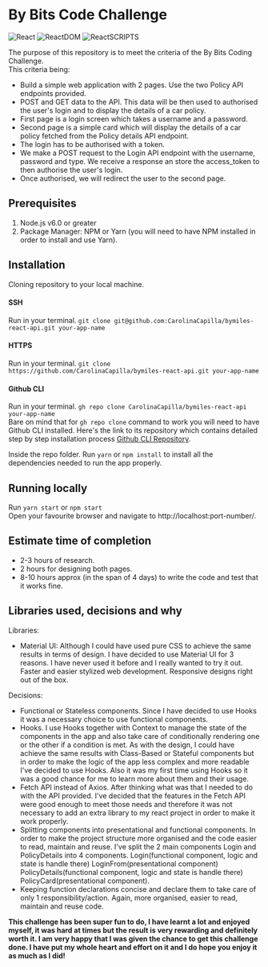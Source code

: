 # By Bits Code Challenge
![React](https://img.shields.io/badge/react-v17.0.1-blue.svg)
![ReactDOM](https://img.shields.io/badge/reactDOM-v17.0.1-blue.svg)
![ReactSCRIPTS](https://img.shields.io/badge/reactScripts-v12.1.8-blue.svg)

The purpose of this repository is to meet the criteria of the By Bits Coding Challenge. <br>
This criteria being:
  - Build a simple web application with 2 pages. Use the two Policy API endpoints provided. 
  - POST and GET data to the API. This data will be then used to authorised the user's login and to display the details of a car policy.
  - First page is a login screen which takes a username and a password.
  - Second page is a simple card which will display the details of a car policy fetched from the Policy details API endpoint.
  - The login has to be authorised with a token.
  - We make a POST request to the Login API endpoint with the username, password and type. We receive a response an store the access_token to then authorise the user's login.
  - Once authorised, we will redirect the user to the second page.

## Prerequisites
1. Node.js v6.0 or greater <br>
2. Package Manager: NPM or Yarn (you will need to have NPM installed in order to install and use Yarn).

## Installation

Cloning repository to your local machine.

#### SSH
Run in your terminal.
`git clone git@github.com:CarolinaCapilla/bymiles-react-api.git your-app-name`
#### HTTPS
Run in your terminal.
`git clone https://github.com/CarolinaCapilla/bymiles-react-api.git your-app-name`
#### Github CLI
Run in your terminal.
`gh repo clone CarolinaCapilla/bymiles-react-api your-app-name` <br>
Bare on mind that for `gh repo clone` command to work you will need to have Github CLI installed. Here's the link to its repository which contains detailed step by step installation process [Github CLI Repository](https://github.com/cli/cli).

Inside the repo folder.
Run `yarn` or  `npm install` to install all the dependencies needed to run the app properly.

## Running locally
Run `yarn start` or `npm start` <br>
Open your favourite browser and navigate to http://localhost:port-number/.

## Estimate time of completion
- 2-3 hours of research.
- 2 hours for designing both pages.
- 8-10 hours approx (in the span of 4 days) to write the code and test that it works fine.

## Libraries used, decisions and why

Libraries:
- Material UI: Although I could have used pure CSS to achieve the same results in terms of design. I have decided to use Material UI for 3 reasons. I have never used it before and I really wanted to try it out. Faster and easier stylized web development. Responsive designs right out of the box.

Decisions: 
- Functional or Stateless components. Since I have decided to use Hooks it was a necessary choice to use functional components.
- Hooks. I use Hooks together with Context to manage the state of the components in the app and also take care of conditionally rendering one or the other if a condition is met.   As with the design, I could have achieve the same results with Class-Based or Stateful components but in order to make the logic of the app less complex and more readable I've   decided to use Hooks. Also it was my first time using Hooks so it was a good chance for me to learn more about them and their usage.
- Fetch API instead of Axios. After thinking what was that I needed to do with the API provided. I've decided that the features in the Fetch API were good enough to meet those     needs and therefore it was not necessary to add an extra library to my react project in order to make it work properly.
- Splitting components into presentational and functional components. In order to make the project structure more organised and the code easier to read, maintain and reuse. I've split the 2 main components Login and PolicyDetails into 4 components. Login(functional component, logic and state is handle there) LoginFrom(presentational component) PolicyDetails(functional component, logic and state is handle there) PolicyCard(presentational component).
- Keeping function declarations concise and declare them to take care of only 1 responsibility/action. Again, more organised, easier to read, maintain and reuse code.

**This challenge has been super fun to do, I have learnt a lot and enjoyed myself, it was hard at times but the result is very rewarding and definitely worth it. I am very happy that I was given the chance to get this challenge done. I have put my whole heart and effort on it and I do hope you enjoy it as much as I did!**

